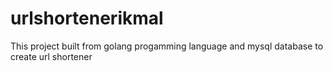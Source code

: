 # urlshortenerikmal
This project built from golang progamming language and mysql database to create url shortener
